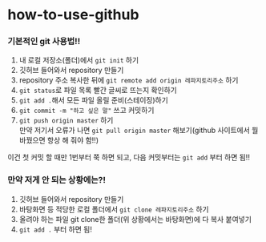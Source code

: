 # how-to-use-github
### 기본적인 git 사용법!!
1. 내 로컬 저장소(폴더)에서 `git init` 하기
1. 깃허브 들어와서 repository 만들기
1. repository 주소 복사한 뒤에 `git remote add origin 레파지토리주소` 하기
1. `git status`로 파일 목록 빨간 글씨로 뜨는지 확인하기
1. `git add .`해서 모든 파일 올릴 준비(스테이징)하기
1. `git commit -m "하고 싶은 말"` 쓰고 커밋하기
1. `git push origin master` 하기  
만약 저기서 오류가 나면 `git pull origin master` 해보기(github 사이트에서 뭘 바꿨으면 항상 해 줘야 함!!)

이건 첫 커밋 할 때만 1번부터 쭉 하면 되고, 다음 커밋부터는 `git add` 부터 하면 됨!!

### 만약 저게 안 되는 상황에는?!
1. 깃허브 들어와서 repository 만들기
1. 바탕화면 등 적당한 로컬 폴더에서 `git clone 레파지토리주소` 하기
1. 올려야 하는 파일 git clone한 폴더(위 상황에서는 바탕화면)에 다 복사 붙여넣기
1. `git add .` 부터 하면 됨!
